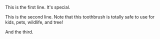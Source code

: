 This is the first line. It's special.

This is the second line. Note that this toothbrush is totally safe to use for kids, pets, wildlife, and tree! 

And the third.
